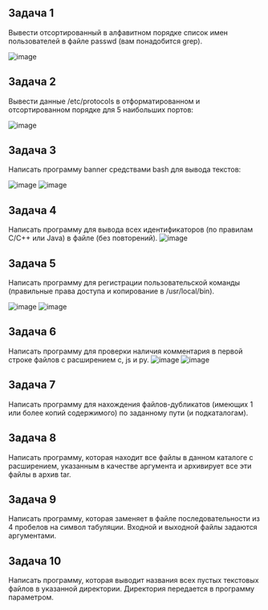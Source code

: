 ## Задача 1

Вывести отсортированный в алфавитном порядке список имен пользователей в файле passwd (вам понадобится grep).  

![image](https://github.com/lckate/konfig_menegment/blob/f462e87fd8a691cadcef4cb98b61b8eb8bfb0031/%D0%A1%D0%BD%D0%B8%D0%BC%D0%BE%D0%BA%20%D1%8D%D0%BA%D1%80%D0%B0%D0%BD%D0%B0%20(1).png)


## Задача 2

Вывести данные /etc/protocols в отформатированном и отсортированном порядке для 5 наибольших портов:

![image]()

## Задача 3

Написать программу banner средствами bash для вывода текстов:

![image](https://github.com/lckate/konfig_menegment/blob/1e74e022486b70e76d47d1f71d2b8fea79749304/%D0%A1%D0%BD%D0%B8%D0%BC%D0%BE%D0%BA%20%D1%8D%D0%BA%D1%80%D0%B0%D0%BD%D0%B0%20(2)%20(2).png)
![image](https://github.com/lckate/konfig_menegment/blob/1e74e022486b70e76d47d1f71d2b8fea79749304/%D0%A1%D0%BD%D0%B8%D0%BC%D0%BE%D0%BA%20%D1%8D%D0%BA%D1%80%D0%B0%D0%BD%D0%B0%20(3).png)



## Задача 4

Написать программу для вывода всех идентификаторов (по правилам C/C++ или Java) в файле (без повторений).
![image](https://github.com/lckate/konfig_menegment/blob/1e74e022486b70e76d47d1f71d2b8fea79749304/%D0%A1%D0%BD%D0%B8%D0%BC%D0%BE%D0%BA%20%D1%8D%D0%BA%D1%80%D0%B0%D0%BD%D0%B0%20(1)%20(2).png)

## Задача 5

Написать программу для регистрации пользовательской команды (правильные права доступа и копирование в /usr/local/bin).

![image](https://github.com/lckate/konfig_menegment/blob/f462e87fd8a691cadcef4cb98b61b8eb8bfb0031/Screenshot%20(119).png)
![image](https://github.com/lckate/konfig_menegment/blob/f462e87fd8a691cadcef4cb98b61b8eb8bfb0031/Screenshot%20(120).png)

## Задача 6

Написать программу для проверки наличия комментария в первой строке файлов с расширением c, js и py.
![image](https://github.com/lckate/konfig_menegment/blob/f462e87fd8a691cadcef4cb98b61b8eb8bfb0031/Screenshot%20(123).png)
![image](https://github.com/lckate/konfig_menegment/blob/f462e87fd8a691cadcef4cb98b61b8eb8bfb0031/Screenshot%20(124).png)


## Задача 7

Написать программу для нахождения файлов-дубликатов (имеющих 1 или более копий содержимого) по заданному пути (и подкаталогам).

## Задача 8

Написать программу, которая находит все файлы в данном каталоге с расширением, указанным в качестве аргумента и архивирует все эти файлы в архив tar.

## Задача 9

Написать программу, которая заменяет в файле последовательности из 4 пробелов на символ табуляции. Входной и выходной файлы задаются аргументами.

## Задача 10

Написать программу, которая выводит названия всех пустых текстовых файлов в указанной директории. Директория передается в программу параметром. 
